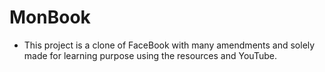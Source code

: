 # MonBook

- This project is a clone of FaceBook with many amendments and solely made for  learning purpose using the resources and YouTube.

